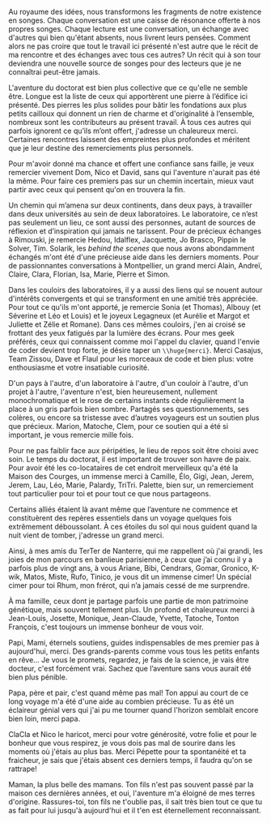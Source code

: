 Au royaume des idées, nous transformons les fragments de notre existence en songes.
Chaque conversation est une caisse de résonance offerte à nos propres songes.
Chaque lecture est une conversation, un échange avec d'autres qui bien qu'étant absents,
nous livrent leurs pensées. Comment alors ne pas croire que tout le travail ici
présenté n'est autre que le récit de ma rencontre et des échanges avec tous ces
autres? Un récit qui à son tour deviendra une nouvelle source de songes pour des
lecteurs que je ne connaîtrai peut-être jamais.

L'aventure du doctorat est bien plus collective que ce qu'elle ne semble être. Longue est
la liste de ceux qui apportèrent une pierre à l’édifice ici présenté.
Des pierres les plus solides pour bâtir les fondations aux plus petits
cailloux qui donnent un rien de charme et d'originalité à l’ensemble, nombreux
sont les contributeurs au présent travail. À tous ces autres qui parfois ignorent
ce qu’ils m’ont offert, j'adresse un chaleureux merci. Certaines rencontres
laissent des empreintes plus profondes et méritent que je leur destine des
remerciements plus personnels.

Pour m'avoir donné ma chance et offert une confiance sans faille, je veux
remercier vivement Dom, Nico et David, sans qui l'aventure n'aurait pas été la même.
Pour faire ces premiers pas sur un chemin incertain,
mieux vaut partir avec ceux qui pensent qu'on en trouvera la fin.

Un chemin qui m’amena sur deux continents, dans deux pays, à travailler dans
deux universités au sein de deux laboratoires. Le laboratoire, ce n’est pas
seulement un lieu, ce sont aussi des personnes, autant de sources de réflexion
et d’inspiration qui jamais ne tarissent. Pour de précieux échanges à Rimouski,
je remercie Hedou, Idalflex, Jacquette, Jo Brasco, Pippin le Solver, Tim.
Solarik, les *behind the scenes* que nous avons abondamment échangés m'ont été
d'une précieuse aide dans les derniers moments.
Pour de passionnantes conversations à Montpellier, un grand merci Alain, Andreï,
Claire, Clara, Florian, Isa, Marie, Pierre et Simon.

Dans les couloirs des laboratoires, il y a aussi des liens qui se nouent autour
d'intérêts convergents et qui se transforment en une amitié très appréciée.
Pour tout ce qu'ils m'ont apporté, je remercie Sonia (et Thomas), Albouy
(et Séverine et Léo et Louis) et le joyeux Legagneux (et Aurélie et Margot et Juliette
et Zélie et Romane). Dans ces mêmes couloirs, j'en ai croisé se frottant
des yeux fatigués par la lumière des écrans. Pour mes geek préférés, ceux qui
connaissent comme moi l'appel du clavier, quand l'envie de coder devient
trop forte, je désire taper un `\\huge{merci}`. Merci Casajus, Team Zissou,
Dave et Flaul pour les morceaux de
code et bien plus: votre enthousiasme et votre insatiable curiosité.

D'un pays à l'autre, d'un laboratoire à l'autre, d'un couloir à l'autre,
d'un projet à l'autre, l'aventure n'est, bien heureusement, nullement
monochromatique et le rose de certains instants cède régulièrement la place à
un gris parfois bien sombre. Partagés ses questionnements, ses colères, ou
encore sa tristesse avec d’autres voyageurs est un soutien plus que précieux.
Marion, Matoche, Clem, pour ce soutien qui a été si important, je vous remercie
mille fois.

Pour ne pas faiblir face aux péripéties, le lieu de repos soit être choisi avec
soin. Le temps du doctorat, il est important de trouver son havre de paix.
Pour avoir été les co-locataires de cet endroit merveilleux qu'a été la Maison
des Courges, un immense merci à Camille, Élo, Gigi, Jean, Jerem, Jerem, Lau,
Léo, Marie, Palardy, TriTri. Palette, bien sur, un remerciement tout particulier
pour toi et pour tout ce que nous partageons.

Certains alliés étaient là avant même que l’aventure ne commence et constituèrent
des repères essentiels dans un voyage quelques fois extrêmement déboussolant.
À ces étoiles du sol qui nous guident quand la nuit vient de tomber, j'adresse
un grand merci.

Ainsi, à mes amis du TerTer de Nanterre, qui me rappellent où j'ai grandi,
les joies de mon parcours en banlieue parisienne, à ceux que j’ai connu il y a parfois plus
de vingt ans, à vous Ariane, Bibi, Cendrars, Gomar, Gronico, K-wik, Matos, Miste,
Rufo, Tinico, je vous dit un immense cimer! Un spécial cimer pour toi
Rhum, mon frérot, qui n’a jamais cessé de me surprendre.

À ma famille, ceux dont je partage parfois une partie de mon patrimoine
génétique, mais souvent tellement plus. Un profond et chaleureux merci à
Jean-Louis, Josette, Monique, Jean-Claude, Yvette, Tatoche, Tonton François,
c'est toujours un immense bonheur de vous voir.

Papi, Mami, éternels soutiens, guides indispensables de mes premier pas à
aujourd'hui, merci. Des grands-parents comme vous tous les petits
enfants en rêve... Je vous le promets, regardez, je fais de la science,
je vais être docteur, c'est forcément vrai. Sachez que l’aventure sans vous
aurait été bien plus pénible.

Papa, père et pair, c'est quand même pas mal! Ton appui au court de ce
long voyage m'a été d'une aide au combien précieuse. Tu as été un éclaireur
génial vers qui j'ai pu me tourner quand l'horizon semblait encore bien loin,
merci papa.

ClaCla et Nico le haricot, merci pour votre générosité, votre folie
et pour le bonheur que vous respirez, je vous dois pas mal de sourire dans les
moments où j'étais au plus bas.
Merci Pépette pour ta spontanéité et ta fraicheur, je sais que j'étais absent
ces derniers temps, il faudra qu'on se rattrape!

Maman, la plus belle des mamans. Ton fils n'est pas souvent passé par la maison
ces dernières années, et oui, l'aventure m'a éloigné de mes terres d'origine.
Rassures-toi, ton fils ne t'oublie pas, il sait très bien tout ce que tu as fait
pour lui jusqu'à aujourd'hui et il t'en est éternellement reconnaissant.
